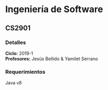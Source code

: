 # Ingeniería de Software
## CS2901

### Detalles

**Ciclo:** 2019-1\
**Profesores:** Jesús Bellido & Yamilet Serrano

### Requerimientos

Java v8
